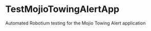 TestMojioTowingAlertApp
=======================

Automated Robotium testing for the Mojio Towing Alert application
